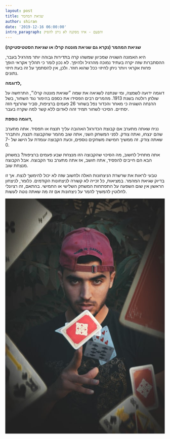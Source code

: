 ```yaml
---
layout: post
title: שגיאת המהמר
author: shiran
date: '2019-12-16 06:00:00'
intro_paragraph: והפעם - איזו מסקנה לא ניתן להסיק
---
```

**שגיאת המהמר (נקרא גם שגיאת מונטה קרלו או שגיאת הסטטיסטיקה)**

היא האמונה השגויה שמכיוון שמשהו קרה בתדירות גבוהה יותר מהרגיל בעבר, ההסתברות שזה יקרה בעתיד נמוכה מהרגיל ולהיפך. לא נכון לומר כי תהליך אקראי הופך פחות אקראי ויותר ניתן לחיזוי ככל שהוא חוזר. ולכן, אין להסתמך על זה בעת חיזוי נתונים.

**לדוגמה,**  

דוגמה ידועה לשמצה, ומי שנתנה לשגיאה את שמה ״שגיאת מונטה קרלו״, התרחשה על שולחן רולטה בשנת 1913. 
מהמרים רבים הפסידו את כספם בהימור נגד השחור, בשל ההנחה השגויה כי מאחר והכדור נפל בשחור 26 פעמים ברציפות, סביר שהרצף הזה יסתיים.
הסיכוי לשחור תמיד זהה לאדום ללא קשר למה שקרה בעבר.

**דוגמה נוספת,**

נניח שאתה מתערב אם קבוצת הכדורגל האהובה עליך תנצח או תפסיד. אתה מתערב שהם ינצחו, ואתה צודק. לפני המשחק השני, אתה שוב מהמר שהקבוצה תנצח, והתברר שאתה צודק. זה ממשיך חמישה משחקים נוספים, וכעת הקבוצה עומדת על הישג של 7-0.

אתה מתחיל לחשוב, מה הסיכוי שהקבוצה הזו מנצחת שבע פעמים ברציפות? במשחק הבא הם חייבים להפסיד, אתה חושב, אז אתה מתערב נגד הקבוצה. אבל הקבוצה מנצחת שוב.

טבעי לראות את שרשרת הניצחונות האלה ולחשוב שזה לא יכול להימשך לנצח. אך זו בדיוק שגיאת המהמר. במציאות, כל זכייה לא קשורה לניצחונות הקודמים. כלומר, לניצחון הראשון אין שום השפעה על התפתחות המשחק השלישי או החמישי. בהתאם, זה רציונלי לחלוטין להמשיך להמר על ניצחונות אם זה מה שאתה נוטה לעשות.


<img src="/assets/img/uploads/gambler.jpeg" style="width: 600px"/>
